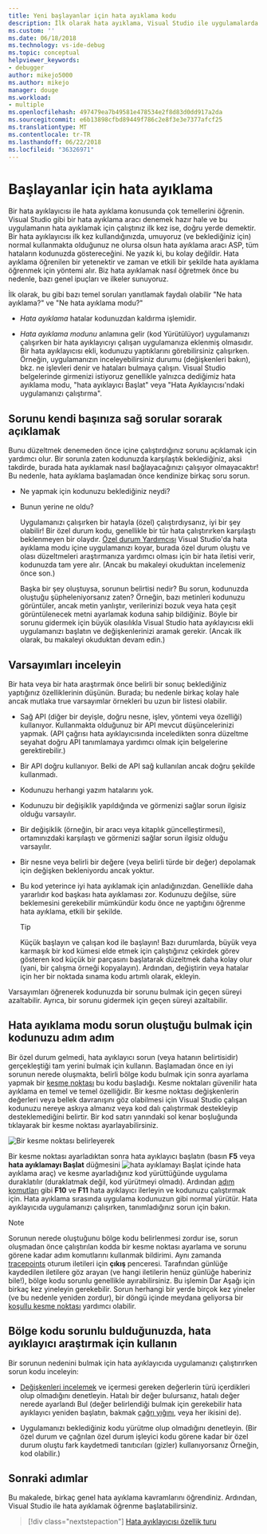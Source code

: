 ```yaml
---
title: Yeni başlayanlar için hata ayıklama kodu
description: İlk olarak hata ayıklama, Visual Studio ile uygulamalarda hata ayıklama yardımcı olmak için birkaç ilkeleri öğrenin
ms.custom: ''
ms.date: 06/18/2018
ms.technology: vs-ide-debug
ms.topic: conceptual
helpviewer_keywords:
- debugger
author: mikejo5000
ms.author: mikejo
manager: douge
ms.workload:
- multiple
ms.openlocfilehash: 497479ea7b49581e478534e2f8d83d0dd917a2da
ms.sourcegitcommit: e6b13898cfbd89449f786c2e8f3e3e7377afcf25
ms.translationtype: MT
ms.contentlocale: tr-TR
ms.lasthandoff: 06/22/2018
ms.locfileid: "36326971"
---
```

# <a name="how-to-debug-for-absolute-beginners"></a>Başlayanlar için hata ayıklama

Bir hata ayıklayıcısı ile hata ayıklama konusunda çok temellerini öğrenin. Visual Studio gibi bir hata ayıklama aracı denemek hazır hale ve bu uygulamanın hata ayıklamak için çalıştınız ilk kez ise, doğru yerde demektir. Bir hata ayıklayıcısı ilk kez kullandığınızda, umuyoruz (ve beklediğiniz için) normal kullanmakta olduğunuz ne olursa olsun hata ayıklama aracı ASP, tüm hataların kodunuzda göstereceğini. Ne yazık ki, bu kolay değildir. Hata ayıklama öğrenilen bir yetenektir ve zaman ve etkili bir şekilde hata ayıklama öğrenmek için yöntemi alır. Biz hata ayıklamak nasıl öğretmek önce bu nedenle, bazı genel ipuçları ve ilkeler sunuyoruz.

İlk olarak, bu gibi bazı temel soruları yanıtlamak faydalı olabilir "Ne hata ayıklama?" ve "Ne hata ayıklama modu?"

* *Hata ayıklama* hatalar kodunuzdan kaldırma işlemidir.

* *Hata ayıklama modunu* anlamına gelir (kod Yürütülüyor) uygulamanızı çalışırken bir hata ayıklayıcıyı çalışan uygulamanıza eklenmiş olmasıdır. Bir hata ayıklayıcısı ekli, kodunuzu yaptıklarını görebilirsiniz çalışırken. Örneğin, uygulamanızın inceleyebilirsiniz durumu (değişkenleri bakın), bkz. ne işlevleri denir ve hataları bulmaya çalışın. Visual Studio belgelerinde girmenizi istiyoruz genellikle yalnızca dediğimiz hata ayıklama modu, "hata ayıklayıcı Başlat" veya "Hata Ayıklayıcısı'ndaki uygulamanızı çalıştırma".

## <a name="clarify-the-problem-by-asking-yourself-the-right-questions"></a>Sorunu kendi başınıza sağ sorular sorarak açıklamak

Bunu düzeltmek denemeden önce içine çalıştırdığınız sorunu açıklamak için yardımcı olur. Bir sorunla zaten kodunuzda karşılaştık beklediğiniz, aksi takdirde, burada hata ayıklamak nasıl bağlayacağınızı çalışıyor olmayacaktır! Bu nedenle, hata ayıklama başlamadan önce kendinize birkaç soru sorun.

* Ne yapmak için kodunuzu beklediğiniz neydi?

* Bunun yerine ne oldu?

    Uygulamanızı çalışırken bir hatayla (özel) çalıştırdıysanız, iyi bir şey olabilir! Bir özel durum kodu, genellikle bir tür hata çalıştırırken karşılaştı beklenmeyen bir olaydır. [Özel durum Yardımcısı](../debugger/debugger-feature-tour.md#exception) Visual Studio'da hata ayıklama modu içine uygulamanızı koyar, burada özel durum oluştu ve olası düzeltmeleri araştırmanıza yardımcı olması için bir hata iletisi verir, kodunuzda tam yere alır. (Ancak bu makaleyi okuduktan incelemeniz önce son.)

    Başka bir şey oluştuysa, sorunun belirtisi nedir? Bu sorun, kodunuzda oluştuğu şüpheleniyorsanız zaten? Örneğin, bazı metinleri kodunuzu görüntüler, ancak metin yanlıştır, verilerinizi bozuk veya hata çeşit görüntülenecek metni ayarlamak koduna sahip bildiğiniz. Böyle bir sorunu gidermek için büyük olasılıkla Visual Studio hata ayıklayıcısı ekli uygulamanızı başlatın ve değişkenlerinizi aramak gerekir. (Ancak ilk olarak, bu makaleyi okuduktan devam edin.)

## <a name="examine-your-assumptions"></a>Varsayımları inceleyin

Bir hata veya bir hata araştırmak önce belirli bir sonuç beklediğiniz yaptığınız özelliklerinin düşünün. Burada; bu nedenle birkaç kolay hale ancak mutlaka true varsayımlar örnekleri bu uzun bir listesi olabilir.

* Sağ API (diğer bir deyişle, doğru nesne, işlev, yöntemi veya özelliği) kullanıyor. Kullanmakta olduğunuz bir API mevcut düşüncelerinizi yapmak. (API çağrısı hata ayıklayıcısında inceledikten sonra düzeltme seyahat doğru API tanımlamaya yardımcı olmak için belgelerine gerektirebilir.)

* Bir API doğru kullanıyor. Belki de API sağ kullanılan ancak doğru şekilde kullanmadı.

* Kodunuzu herhangi yazım hatalarını yok.

* Kodunuzu bir değişiklik yapıldığında ve görmenizi sağlar sorun ilgisiz olduğu varsayılır.

* Bir değişiklik (örneğin, bir aracı veya kitaplık güncelleştirmesi), ortamınızdaki karşılaştı ve görmenizi sağlar sorun ilgisiz olduğu varsayılır.

* Bir nesne veya belirli bir değere (veya belirli türde bir değer) depolamak için değişken bekleniyordu ancak yoktur.

* Bu kod yeterince iyi hata ayıklamak için anladığınızdan. Genellikle daha yararlıdır kod başkası hata ayıklaması zor. Kodunuzu değilse, süre beklemesini gerekebilir mümkündür kodu önce ne yaptığını öğrenme hata ayıklama, etkili bir şekilde.

    > [!TIP]
    > Küçük başlayın ve çalışan kod ile başlayın! Bazı durumlarda, büyük veya karmaşık bir kod kümesi elde etmek için çalıştığınız çekirdek görev gösteren kod küçük bir parçasını başlatarak düzeltmek daha kolay olur (yani, bir çalışma örneği kopyalayın). Ardından, değiştirin veya hatalar için her bir noktada sınama kodu artımlı olarak, ekleyin.

Varsayımları öğrenerek kodunuzda bir sorunu bulmak için geçen süreyi azaltabilir. Ayrıca, bir sorunu gidermek için geçen süreyi azaltabilir.

## <a name="step-through-your-code-in-debugging-mode-to-find-where-the-problem-occurred"></a>Hata ayıklama modu sorun oluştuğu bulmak için kodunuzu adım adım

Bir özel durum gelmedi, hata ayıklayıcı sorun (veya hatanın belirtisidir) gerçekleştiği tam yerini bulmak için kullanın. Başlamadan önce en iyi sorunun nerede oluşmakta, belirli bölge kodu bulmak için sonra ayarlama yapmak bir [kesme noktası](../debugger/using-breakpoints.md) bu kodu başladığı. Kesme noktaları güvenilir hata ayıklama en temel ve temel özelliğidir. Bir kesme noktası değişkenlerin değerleri veya bellek davranışını göz olabilmesi için Visual Studio çalışan kodunuzu nereye askıya almanız veya kod dalı çalıştırmak destekleyip desteklemediğini belirtir. Bir kod satırı yanındaki sol kenar boşluğunda tıklayarak bir kesme noktası ayarlayabilirsiniz.

![Bir kesme noktası belirleyerek](../debugger/media/dbg-tour-set-a-breakpoint.gif "SetABreakPoint")

Bir kesme noktası ayarladıktan sonra hata ayıklayıcı başlatın (basın **F5** veya **hata ayıklamayı Başlat** düğmesini ![hata ayıklamayı Başlat](../debugger/media/dbg-tour-start-debugging.png "hata ayıklamayı Başlat") içinde hata ayıklama araç) ve kesme ayarladığınız kod yürüttüğünde uygulama duraklatılır (duraklatmak değil, kod yürütmeyi olmadı). Ardından [adım komutları](../debugger/navigating-through-code-with-the-debugger.md) gibi **F10** ve **F11** hata ayıklayıcı ilerleyin ve kodunuzu çalıştırmak için. Hata ayıklama sırasında uygulama kodunuzun gibi normal yürütür. Hata ayıklayıcıda uygulamanızı çalışırken, tanımladığınız sorun için bakın.

> [!NOTE]
> Sorunun nerede oluştuğunu bölge kodu belirlenmesi zordur ise, sorun oluşmadan önce çalıştırılan kodda bir kesme noktası ayarlama ve sorunu görene kadar adım komutlarını kullanmak bildirimi. Aynı zamanda [tracepoints](../debugger/using-breakpoints.md#BKMK_Print_to_the_Output_window_with_tracepoints) oturum iletileri için **çıkış** penceresi. Tarafından günlüğe kaydedilen iletilere göz arayan (ve hangi iletilerin henüz günlüğe haberiniz bile!), bölge kodu sorunlu genellikle ayırabilirsiniz. Bu işlemin Dar Aşağı için birkaç kez yineleyin gerekebilir. Sorun herhangi bir yerde birçok kez yineler (ve bu nedenle yeniden zordur), bir döngü içinde meydana geliyorsa bir [koşullu kesme noktası](../debugger/using-breakpoints.md#BKMK_Specify_a_breakpoint_condition_using_a_code_expression) yardımcı olabilir.

## <a name="when-you-find-the-region-of-code-with-the-problem-use-the-debugger-to-investigate"></a>Bölge kodu sorunlu bulduğunuzda, hata ayıklayıcı araştırmak için kullanın

Bir sorunun nedenini bulmak için hata ayıklayıcıda uygulamanızı çalıştırırken sorun kodu inceleyin:

* [Değişkenleri incelemek](../debugger/view-data-values-in-data-tips-in-the-code-editor.md) ve içermesi gereken değerlerin türü içerdikleri olup olmadığını denetleyin. Hatalı bir değer bulursanız, hatalı değer nerede ayarlandı Bul (değer belirlendiği bulmak için gerekebilir hata ayıklayıcı yeniden başlatın, bakmak [çağrı yığını](../debugger/how-to-use-the-call-stack-window.md), veya her ikisini de).

* Uygulamanızı beklediğiniz kodu yürütme olup olmadığını denetleyin. (Bir özel durum ve çağrılan özel durum işleyici kodu görene kadar bir özel durum oluştu fark kaydetmedi tanıtıcıları (gizler) kullanıyorsanız Örneğin, kod olabilir.)

## <a name="next-steps"></a>Sonraki adımlar

Bu makalede, birkaç genel hata ayıklama kavramlarını öğrendiniz. Ardından, Visual Studio ile hata ayıklamak öğrenme başlatabilirsiniz.

> [!div class="nextstepaction"]
> [Hata ayıklayıcısı özellik turu](../debugger/debugger-feature-tour.md)
